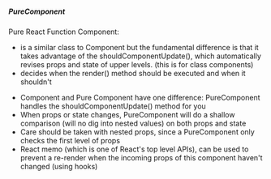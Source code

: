 ##### PureComponent

Pure React Function Component:

- is a similar class to Component but the fundamental difference is that it takes advantage of the shouldComponentUpdate(), which automatically revises props and state of upper levels. (this is for class components)
- decides when the render() method should be executed and when it shouldn't

* Component and Pure Component have one difference: PureComponent handles the shouldComponentUpdate() method for you
* When props or state changes, PureComponent will do a shallow comparison (will no dig into nested values) on both props and state
* Care should be taken with nested props, since a PureComponent only checks the first level of props
* React memo (which is one of React's top level APIs), can be used to prevent a re-render when the incoming props of this component haven't changed (using hooks)
